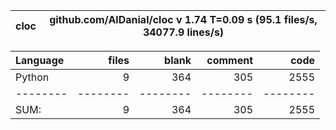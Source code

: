 cloc|github.com/AlDanial/cloc v 1.74  T=0.09 s (95.1 files/s, 34077.9 lines/s)
--- | ---

Language|files|blank|comment|code
:-------|-------:|-------:|-------:|-------:
Python|9|364|305|2555
--------|--------|--------|--------|--------
SUM:|9|364|305|2555
